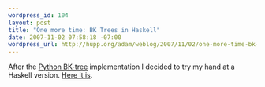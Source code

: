 ```yaml
--- 
wordpress_id: 104
layout: post
title: "One more time: BK Trees in Haskell"
date: 2007-11-02 07:58:18 -07:00
wordpress_url: http://hupp.org/adam/weblog/2007/11/02/one-more-time-bk-trees-in-haskell/
---
```

After the [Python
BK-tree](http://hupp.org/adam/weblog/2007/burkhard-keller-bk-trees-in-python.html)
implementation I decided to try my hand at a Haskell version.  [Here
it is](https://github.com/ahupp/bktree/blob/master/BKTree.hs).                                                                                    

